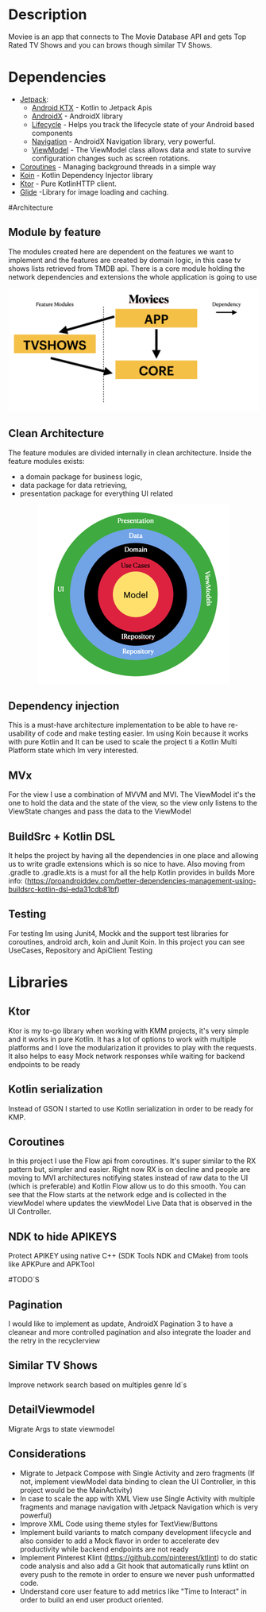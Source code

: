 # Description
Moviee is an app that connects to The Movie Database API and gets Top Rated TV Shows and you can brows though similar
TV Shows.

# Dependencies

-   [Jetpack](https://developer.android.com/jetpack):
    -   [Android KTX](https://developer.android.com/kotlin/ktx.html) - Kotlin to Jetpack Apis
    -   [AndroidX](https://developer.android.com/jetpack/androidx) - AndroidX library
    -   [Lifecycle](https://developer.android.com/topic/libraries/architecture/lifecycle) - Helps you track the lifecycle state of your Android based components
    -   [Navigation](https://developer.android.com/guide/navigation/) - AndroidX Navigation library, very powerful.
    -   [ViewModel](https://developer.android.com/topic/libraries/architecture/viewmodel) - The ViewModel class allows data and state to survive configuration
        changes such as screen rotations.
-   [Coroutines](https://kotlinlang.org/docs/reference/coroutines-overview.html) - Managing background threads in a simple way
-   [Koin](https://insert-koin.io/) - Kotlin Dependency Injector library
-   [Ktor](https://ktor.io/docs/welcome.html) - Pure KotlinHTTP client.
-   [Glide](https://bumptech.github.io/glide/) -Library for image loading and caching.

#Architecture

## Module by feature
The modules created here are dependent on the features we want to implement and the features
are created by domain logic, in this case tv shows lists retrieved from TMDB api.
There is a core module holding the network dependencies and extensions the whole application is
going to use

<p align="center">
 <img src="resources/architecture-dependency.png">
</p>


## Clean Architecture
The feature modules are divided internally in clean architecture. Inside the feature modules exists:
- a domain package for business logic,
- data package for data retrieving,
- presentation package for everything UI related

<p align="center">
 <img src="resources/clean-architecture.png">
</p>

## Dependency injection
This is a must-have architecture implementation to be able to have re-usability of code and make testing easier.
Im using Koin because it works with pure Kotlin and
It can be used to scale the project ti a Kotlin Multi Platform state which Im very interested.

## MVx
For the view I use a combination of MVVM and MVI. The ViewModel it's the one to hold the data
and the state of the view, so the view only listens to the ViewState changes and pass the data
to the ViewModel

## BuildSrc + Kotlin DSL
It helps the project by having all the dependencies in one place and allowing us to write gradle
extensions which is so nice to have. Also moving from .gradle to .gradle.kts is a must for all the
help Kotlin provides in builds
More info: (https://proandroiddev.com/better-dependencies-management-using-buildsrc-kotlin-dsl-eda31cdb81bf)

## Testing
For testing Im using Junit4, Mockk and the support test libraries for coroutines, android arch, koin and Junit Koin.
In this project you can see UseCases, Repository and ApiClient Testing

# Libraries

## Ktor
Ktor is my to-go library when working with KMM projects, it's very simple and it works in pure
Kotlin. It has a lot of options to work with multiple platforms and I love the modularization it
provides to play with the requests.
It also helps to easy Mock network responses while waiting for backend endpoints to be ready

## Kotlin serialization
Instead of GSON I started to use Kotlin serialization in order to be ready for KMP.

## Coroutines
In this project I use the Flow api from coroutines. It's super similar to the RX pattern but, simpler
and easier. Right now RX is on decline and people are moving to MVI architectures notifying states
instead of raw data to the UI (which is preferable) and Kotlin Flow allow us to do this smooth.
You can see that the Flow starts at the network edge and is collected in the viewModel where updates the
viewModel Live Data that is observed in the UI Controller.

## NDK to hide APIKEYS
Protect APIKEY using native C++ (SDK Tools NDK and CMake) from tools like APKPure and APKTool

#TODO´S

## Pagination
I would like to implement as update, AndroidX Pagination 3 to have a cleanear and more controlled pagination
and also integrate the loader and the retry in the recyclerview

## Similar TV Shows
Improve network search based on multiples genre Id´s

## DetailViewmodel
Migrate Args to state viewmodel

## Considerations
- Migrate to Jetpack Compose with Single Activity and zero fragments (If not, implement viewModel data binding to clean the UI Controller, in this project would be the MainActivity)
- In case to scale the app with XML View use Single Activity with multiple fragments and manage navigation with Jetpack Navigation which is very powerful)
- Improve XML Code using theme styles for TextView/Buttons
- Implement build variants to match company development lifecycle and also consider to add a Mock flavor in order to accelerate dev productivity while
  backend endpoints are not ready
- Implement Pinterest Klint (https://github.com/pinterest/ktlint)  to do static code analysis and also add a Git hook that automatically runs ktlint on every push to the remote in order
  to ensure we never push unformatted code.
- Understand core user feature to add metrics like "Time to Interact" in order to build an end user product oriented.

  
